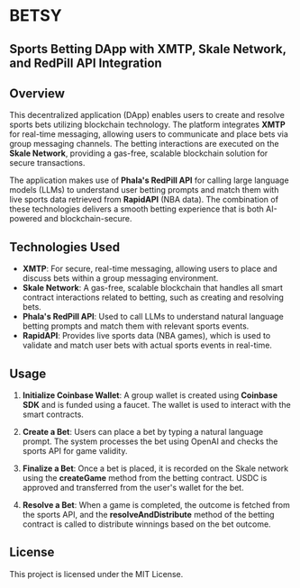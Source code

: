 # BETSY

## Sports Betting DApp with XMTP, Skale Network, and RedPill API Integration

## Overview

This decentralized application (DApp) enables users to create and resolve sports bets utilizing blockchain technology. The platform integrates **XMTP** for real-time messaging, allowing users to communicate and place bets via group messaging channels. The betting interactions are executed on the **Skale Network**, providing a gas-free, scalable blockchain solution for secure transactions.

The application makes use of **Phala's RedPill API** for calling large language models (LLMs) to understand user betting prompts and match them with live sports data retrieved from **RapidAPI** (NBA data). The combination of these technologies delivers a smooth betting experience that is both AI-powered and blockchain-secure.

## Technologies Used

- **XMTP**: For secure, real-time messaging, allowing users to place and discuss bets within a group messaging environment.
- **Skale Network**: A gas-free, scalable blockchain that handles all smart contract interactions related to betting, such as creating and resolving bets.
- **Phala's RedPill API**: Used to call LLMs to understand natural language betting prompts and match them with relevant sports events.
- **RapidAPI**: Provides live sports data (NBA games), which is used to validate and match user bets with actual sports events in real-time.

## Usage

1. **Initialize Coinbase Wallet**: A group wallet is created using **Coinbase SDK** and is funded using a faucet. The wallet is used to interact with the smart contracts.

2. **Create a Bet**: Users can place a bet by typing a natural language prompt. The system processes the bet using OpenAI and checks the sports API for game validity.

3. **Finalize a Bet**: Once a bet is placed, it is recorded on the Skale network using the **createGame** method from the betting contract. USDC is approved and transferred from the user's wallet for the bet.

4. **Resolve a Bet**: When a game is completed, the outcome is fetched from the sports API, and the **resolveAndDistribute** method of the betting contract is called to distribute winnings based on the bet outcome.

## License

This project is licensed under the MIT License.
